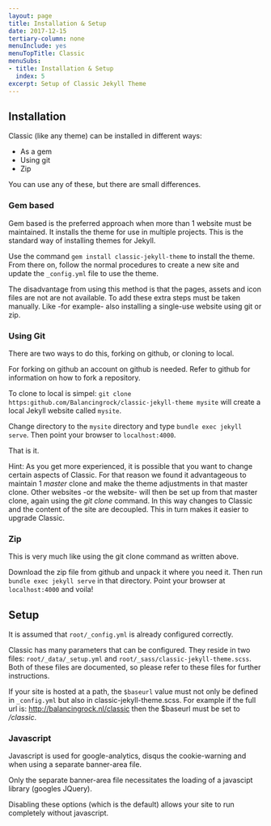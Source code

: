 ```yaml
---
layout: page
title: Installation & Setup
date: 2017-12-15
tertiary-column: none
menuInclude: yes
menuTopTitle: Classic
menuSubs:
- title: Installation & Setup
  index: 5
excerpt: Setup of Classic Jekyll Theme
---
```

## Installation

Classic (like any theme) can be installed in different ways:

- As a gem
- Using git
- Zip

You can use any of these, but there are small differences.

### Gem based

Gem based is the preferred approach when more than 1 website must be maintained. It installs the theme for use in multiple projects. This is the standard way of installing themes for Jekyll.

Use the command `gem install classic-jekyll-theme` to install the theme. From there on, follow the normal procedures to create a new site and update the `_config.yml` file to use the theme.

The disadvantage from using this method is that the pages, assets and icon files are not are not available. To add these extra steps must be taken manually. Like -for example- also installing a single-use website using git or zip. 

### Using Git

There are two ways to do this, forking on github, or cloning to local.

For forking on github an account on github is needed. Refer to github for information on how to fork a repository.

To clone to local is simpel: `git clone https:github.com/Balancingrock/classic-jekyll-theme mysite` will create a local Jekyll website called `mysite`.

Change directory to the `mysite` directory and type `bundle exec jekyll serve`. Then point your browser to `localhost:4000`.

That is it.

Hint: As you get more experienced, it is possible that you want to change certain aspects of Classic. For that reason we found it advantageous to maintain 1 _master_ clone and make the theme adjustments in that master clone. Other websites -or the website- will then be set up from that master clone, again using the _git clone_ command. In this way changes to Classic and the content of the site are decoupled. This in turn makes it easier to upgrade Classic.

### Zip

This is very much like using the git clone command as written above.

Download the zip file from github and unpack it where you need it. Then run `bundle exec jekyll serve` in that directory. Point your browser at `localhost:4000` and voila!

## Setup

It is assumed that `root/_config.yml` is already configured correctly.

Classic has many parameters that can be configured. They reside in two files: `root/_data/_setup.yml` and `root/_sass/classic-jekyll-theme.scss`. Both of these files are documented, so please refer to these files for further instructions.

If your site is hosted at a path, the `$baseurl` value must not only be defined in `_config.yml` but also in classic-jekyll-theme.scss. For example if the full url is: http://balancingrock.nl/classic then the $baseurl must be set to _/classic_.

### Javascript

Javascript is used for google-analytics, disqus the cookie-warning and when using a separate banner-area file.

Only the separate banner-area file necessitates the loading of a javascipt library (googles JQuery).

Disabling these options (which is the default) allows your site to run completely without javascript.